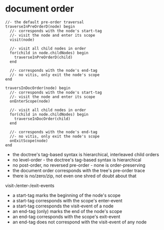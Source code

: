 
# document order

```
//- the default pre-order traversal
traverseInPreOrderD(node) begin
  //- corresponds with the node's start-tag
  //- visit the node and enter its scope
  visit(node)

  //- visit all child nodes in order
  for(child in node.childNodes) begin
    traverseInPreOrderD(child)
  end

  //- corresponds with the node's end-tag
  //- no vitis, only exit the node's scope
end
```

```
traversInDocOrder(node) begin
  //- corresponds with the node's start-tag
  //- visit the node and enter its scope
  onEnterScope(node)

  //- visit all child nodes in order
  for(child in node.childNodes) begin
    traverseInDocOrder(child)
  end

  //- corresponds with the node's end-tag
  //- no vitis, only exit the node's scope
  onExitScope(node)
end
```

* the doctree's tag-based syntax is hierarchical, interleaved child orders
* no level-order - the doctree's tag-based syntax is hierarchical
* no post-order, no reversed pre-order - none is order-preserving
* the document order corresponds with the tree's pre-order trace
* there is no/zero/zip, not even one shred of doubt about that

visit-/enter-/exit-events

* a start-tag marks the beginning of the node's scope
* a start-tag corresponds with the scope's enter-event
* a start-tag corresponds the visit-event of a node
* an end-tag (only) marks the end of the node's scope
* an end-tag corresponds with the scope's exit-event
* an end-tag does not correspond with the visit-event of any node
